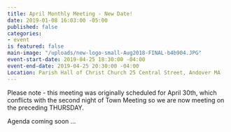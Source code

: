 ```yaml
---
title: April Monthly Meeting - New Date!
date: 2019-01-08 16:03:00 -05:00
published: false
categories:
- event
is featured: false
main-image: "/uploads/new-logo-small-Aug2018-FINAL-b4b904.JPG"
event-start-date: 2019-04-25 18:30:00 -04:00
event-end-date: 2019-04-25 20:30:00 -04:00
Location: Parish Hall of Christ Church 25 Central Street, Andover MA
---
```


Please note - this meeting was originally scheduled for April 30th, which conflicts with the second night of Town Meeting so we are now meeting on the preceding THURSDAY. 

Agenda coming soon ... 
